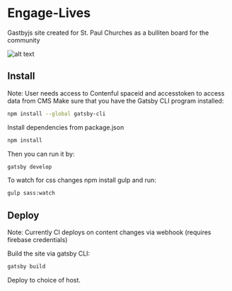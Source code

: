 # Engage-Lives
Gastbyjs site created for St. Paul Churches as a bulliten board for the community

![alt text](https://firebasestorage.googleapis.com/v0/b/engage-lives.appspot.com/o/assets%2FEngageLives.gif?alt=media&token=6217a36c-ec9b-45b7-9bbb-76d8a04eae11 "screencast")

## Install

Note: User needs access to Contenful spaceid and accesstoken to access data from CMS
Make sure that you have the Gatsby CLI program installed:
```sh
npm install --global gatsby-cli
```

Install dependencies from package.json
```sh
npm install
```

Then you can run it by:
```sh
gatsby develop
```

To watch for css changes npm install gulp and run:
```sh
gulp sass:watch
```

## Deploy

Note: Currently CI deploys on content changes via webhook (requires firebase credentials)

Build the site via gatsby CLI:
```sh
gatsby build
```

Deploy to choice of host.
